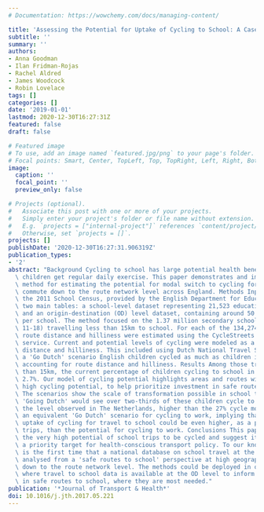 ```yaml
---
# Documentation: https://wowchemy.com/docs/managing-content/

title: 'Assessing the Potential for Uptake of Cycling to School: A Case Study of England'
subtitle: ''
summary: ''
authors:
- Anna Goodman
- Ilan Fridman-Rojas
- Rachel Aldred
- James Woodcock
- Robin Lovelace
tags: []
categories: []
date: '2019-01-01'
lastmod: 2020-12-30T16:27:31Z
featured: false
draft: false

# Featured image
# To use, add an image named `featured.jpg/png` to your page's folder.
# Focal points: Smart, Center, TopLeft, Top, TopRight, Left, Right, BottomLeft, Bottom, BottomRight.
image:
  caption: ''
  focal_point: ''
  preview_only: false

# Projects (optional).
#   Associate this post with one or more of your projects.
#   Simply enter your project's folder or file name without extension.
#   E.g. `projects = ["internal-project"]` references `content/project/deep-learning/index.md`.
#   Otherwise, set `projects = []`.
projects: []
publishDate: '2020-12-30T16:27:31.906319Z'
publication_types:
- '2'
abstract: "Background Cycling to school has large potential health benefits, ensuring\
  \ children get regular daily exercise. This paper demonstrates and implements a\
  \ method for estimating the potential for modal switch to cycling for the school\
  \ commute down to the route network level across England. Methods Input data from\
  \ the 2011 School Census, provided by the English Department for Education, comprised\
  \ two main tables: a school-level dataset representing 21,523 educational institutions\
  \ and an origin-destination (OD) level dataset, containing around 50 desire lines\
  \ per school. The method focused on the 1.37 million secondary school children (age\
  \ 11-18) travelling less than 15km to school. For each of the 134,274 OD pairs we\
  \ route distance and hilliness were estimated using the CycleStreets.net routing\
  \ service. Current and potential levels of cycling were modeled as a function of\
  \ distance and hilliness. This included using Dutch National Travel Survey to create\
  \ a 'Go Dutch' scenario English children cycled as much as children in the Netherlands,\
  \ accounting for route distance and hilliness. Results Among those travelling less\
  \ than 15km, the current percentage of children cycling to school in England is\
  \ 2.7%. Our model of cycling potential highlights areas and routes with particularly\
  \ high cycling potential, to help prioritize investment in safe routes to school.\
  \ The scenarios show the scale of transformation possible in school travel patterns:\
  \ 'Going Dutch' would see over two-thirds of these children cycle to school, approaching\
  \ the level observed in The Netherlands, higher than the 27% cycle mode share in\
  \ an equivalent 'Go Dutch' scenario for cycling to work, implying that the potential\
  \ uptake of cycling for travel to school could be even higher, as a percentage of\
  \ trips, than the potential for cycling to work. Conclusions This paper highlights\
  \ the very high potential of school trips to be cycled and suggest it should be\
  \ a priority target for health-conscious transport policy. To our knowledge, this\
  \ is the first time that a national database on school travel at the level has been\
  \ analysed from a 'safe routes to school' perspective at high geographical resolution,\
  \ down to the route network level. The methods could be deployed in other settings\
  \ where travel to school data is available at the OD level to inform investments\
  \ in safe routes to school, where they are most needed."
publication: '*Journal of Transport & Health*'
doi: 10.1016/j.jth.2017.05.221
---
```

